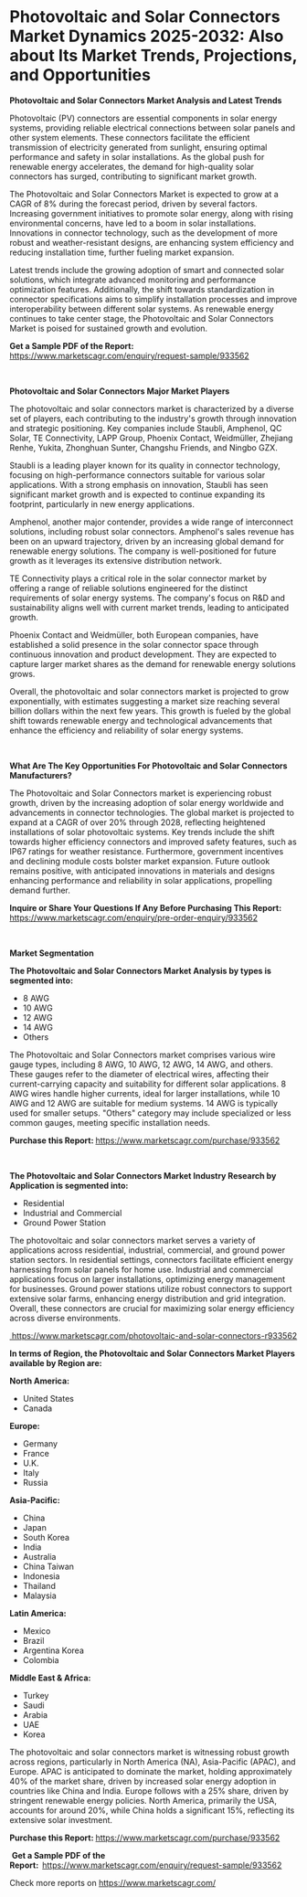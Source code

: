 <p><h1>Photovoltaic and Solar Connectors Market Dynamics 2025-2032: Also about Its Market Trends, Projections, and Opportunities</h1></p><p><strong>Photovoltaic and Solar Connectors Market Analysis and Latest Trends</strong></p>
<p><p>Photovoltaic (PV) connectors are essential components in solar energy systems, providing reliable electrical connections between solar panels and other system elements. These connectors facilitate the efficient transmission of electricity generated from sunlight, ensuring optimal performance and safety in solar installations. As the global push for renewable energy accelerates, the demand for high-quality solar connectors has surged, contributing to significant market growth.</p><p>The Photovoltaic and Solar Connectors Market is expected to grow at a CAGR of 8% during the forecast period, driven by several factors. Increasing government initiatives to promote solar energy, along with rising environmental concerns, have led to a boom in solar installations. Innovations in connector technology, such as the development of more robust and weather-resistant designs, are enhancing system efficiency and reducing installation time, further fueling market expansion.</p><p>Latest trends include the growing adoption of smart and connected solar solutions, which integrate advanced monitoring and performance optimization features. Additionally, the shift towards standardization in connector specifications aims to simplify installation processes and improve interoperability between different solar systems. As renewable energy continues to take center stage, the Photovoltaic and Solar Connectors Market is poised for sustained growth and evolution.</p></p>
<p><strong>Get a Sample PDF of the Report:&nbsp;</strong> <a href="https://www.marketscagr.com/enquiry/request-sample/933562?utm_campaign=2299&utm_medium=2&utm_source=Github&utm_content=ia&utm_term=14022025&utm_id=photovoltaic-and-solar-connectors">https://www.marketscagr.com/enquiry/request-sample/933562</a></p>
<p>&nbsp;</p>
<p><strong>Photovoltaic and Solar Connectors Major Market Players</strong></p>
<p><p>The photovoltaic and solar connectors market is characterized by a diverse set of players, each contributing to the industry's growth through innovation and strategic positioning. Key companies include Staubli, Amphenol, QC Solar, TE Connectivity, LAPP Group, Phoenix Contact, Weidmüller, Zhejiang Renhe, Yukita, Zhonghuan Sunter, Changshu Friends, and Ningbo GZX.</p><p>Staubli is a leading player known for its quality in connector technology, focusing on high-performance connectors suitable for various solar applications. With a strong emphasis on innovation, Staubli has seen significant market growth and is expected to continue expanding its footprint, particularly in new energy applications.</p><p>Amphenol, another major contender, provides a wide range of interconnect solutions, including robust solar connectors. Amphenol's sales revenue has been on an upward trajectory, driven by an increasing global demand for renewable energy solutions. The company is well-positioned for future growth as it leverages its extensive distribution network.</p><p>TE Connectivity plays a critical role in the solar connector market by offering a range of reliable solutions engineered for the distinct requirements of solar energy systems. The company's focus on R&D and sustainability aligns well with current market trends, leading to anticipated growth.</p><p>Phoenix Contact and Weidmüller, both European companies, have established a solid presence in the solar connector space through continuous innovation and product development. They are expected to capture larger market shares as the demand for renewable energy solutions grows.</p><p>Overall, the photovoltaic and solar connectors market is projected to grow exponentially, with estimates suggesting a market size reaching several billion dollars within the next few years. This growth is fueled by the global shift towards renewable energy and technological advancements that enhance the efficiency and reliability of solar energy systems.</p></p>
<p>&nbsp;</p>
<p><strong>What Are The Key Opportunities For Photovoltaic and Solar Connectors Manufacturers?</strong></p>
<p><p>The Photovoltaic and Solar Connectors market is experiencing robust growth, driven by the increasing adoption of solar energy worldwide and advancements in connector technologies. The global market is projected to expand at a CAGR of over 20% through 2028, reflecting heightened installations of solar photovoltaic systems. Key trends include the shift towards higher efficiency connectors and improved safety features, such as IP67 ratings for weather resistance. Furthermore, government incentives and declining module costs bolster market expansion. Future outlook remains positive, with anticipated innovations in materials and designs enhancing performance and reliability in solar applications, propelling demand further.</p></p>
<p><strong>Inquire or Share Your Questions If Any Before Purchasing This Report:</strong> <a href="https://www.marketscagr.com/enquiry/pre-order-enquiry/933562?utm_campaign=2299&utm_medium=2&utm_source=Github&utm_content=ia&utm_term=14022025&utm_id=photovoltaic-and-solar-connectors">https://www.marketscagr.com/enquiry/pre-order-enquiry/933562</a></p>
<p>&nbsp;</p>
<p><strong>Market Segmentation</strong></p>
<p><strong>The Photovoltaic and Solar Connectors Market Analysis by types is segmented into:</strong></p>
<p><ul><li>8 AWG</li><li>10 AWG</li><li>12 AWG</li><li>14 AWG</li><li>Others</li></ul></p>
<p><p>The Photovoltaic and Solar Connectors market comprises various wire gauge types, including 8 AWG, 10 AWG, 12 AWG, 14 AWG, and others. These gauges refer to the diameter of electrical wires, affecting their current-carrying capacity and suitability for different solar applications. 8 AWG wires handle higher currents, ideal for larger installations, while 10 AWG and 12 AWG are suitable for medium systems. 14 AWG is typically used for smaller setups. "Others" category may include specialized or less common gauges, meeting specific installation needs.</p></p>
<p><strong>Purchase this Report:&nbsp;</strong><a href="https://www.marketscagr.com/purchase/933562?utm_campaign=2299&utm_medium=2&utm_source=Github&utm_content=ia&utm_term=14022025&utm_id=photovoltaic-and-solar-connectors">https://www.marketscagr.com/purchase/933562</a></p>
<p>&nbsp;</p>
<p><strong>The Photovoltaic and Solar Connectors Market Industry Research by Application is segmented into:</strong></p>
<p><ul><li>Residential</li><li>Industrial and Commercial</li><li>Ground Power Station</li></ul></p>
<p><p>The photovoltaic and solar connectors market serves a variety of applications across residential, industrial, commercial, and ground power station sectors. In residential settings, connectors facilitate efficient energy harnessing from solar panels for home use. Industrial and commercial applications focus on larger installations, optimizing energy management for businesses. Ground power stations utilize robust connectors to support extensive solar farms, enhancing energy distribution and grid integration. Overall, these connectors are crucial for maximizing solar energy efficiency across diverse environments.</p></p>
<p><a href="https://www.marketscagr.com/photovoltaic-and-solar-connectors-r933562?utm_campaign=2299&utm_medium=2&utm_source=Github&utm_content=ia&utm_term=14022025&utm_id=photovoltaic-and-solar-connectors">&nbsp;https://www.marketscagr.com/photovoltaic-and-solar-connectors-r933562</a></p>
<p><strong>In terms of Region, the Photovoltaic and Solar Connectors Market Players available by Region are:</strong></p>
<p>
    <p> <strong> North America: </strong>
        <ul>
            <li>United States</li>
            <li>Canada</li>
        </ul>
        </p> 
    <p> <strong> Europe: </strong>
        <ul>
            <li>Germany</li>
            <li>France</li>
            <li>U.K.</li>
            <li>Italy</li>
            <li>Russia</li>
        </ul>
        </p> 
    <p> <strong> Asia-Pacific: </strong>
        <ul>
            <li>China</li>
            <li>Japan</li>
            <li>South Korea</li>
            <li>India</li>
            <li>Australia</li>
            <li>China Taiwan</li>
            <li>Indonesia</li>
            <li>Thailand</li>
            <li>Malaysia</li>
        </ul>
        </p> 
    <p> <strong> Latin America: </strong>
        <ul>
            <li>Mexico</li>
            <li>Brazil</li>
            <li>Argentina Korea</li>
            <li>Colombia</li>
        </ul>
        </p> 
    <p> <strong> Middle East & Africa: </strong>
        <ul>
            <li>Turkey</li>
            <li>Saudi</li>
            <li>Arabia</li>
            <li>UAE</li>
            <li>Korea</li>
        </ul>
    </p>
    </p>
<p><p>The photovoltaic and solar connectors market is witnessing robust growth across regions, particularly in North America (NA), Asia-Pacific (APAC), and Europe. APAC is anticipated to dominate the market, holding approximately 40% of the market share, driven by increased solar energy adoption in countries like China and India. Europe follows with a 25% share, driven by stringent renewable energy policies. North America, primarily the USA, accounts for around 20%, while China holds a significant 15%, reflecting its extensive solar investment.</p></p>
<p><strong>Purchase this Report: </strong><a href="https://www.marketscagr.com/purchase/933562?utm_campaign=2299&utm_medium=2&utm_source=Github&utm_content=ia&utm_term=14022025&utm_id=photovoltaic-and-solar-connectors">https://www.marketscagr.com/purchase/933562</a></p>
<p>&nbsp;<strong>Get a Sample PDF of the Report:&nbsp;&nbsp;</strong><a href="https://www.marketscagr.com/enquiry/request-sample/933562?utm_campaign=2299&utm_medium=2&utm_source=Github&utm_content=ia&utm_term=14022025&utm_id=photovoltaic-and-solar-connectors">https://www.marketscagr.com/enquiry/request-sample/933562</a></p>
<p><strong></strong></p>
<p>Check more reports on <a href="https://www.marketscagr.com/?utm_campaign=2299&utm_medium=2&utm_source=Github&utm_content=ia&utm_term=14022025&utm_id=photovoltaic-and-solar-connectors">https://www.marketscagr.com/</a></p>